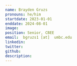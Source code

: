 ```yaml
---
name: Brayden Gruzs
pronouns: he/him
startdate: 2023-01-01
enddate: 2024-08-01
image: 
position: Senior, CBEE
email:  bgruzs1 [at]  umbc.edu
linkedin: 
twitter: 
github: 
description: 
---
```

